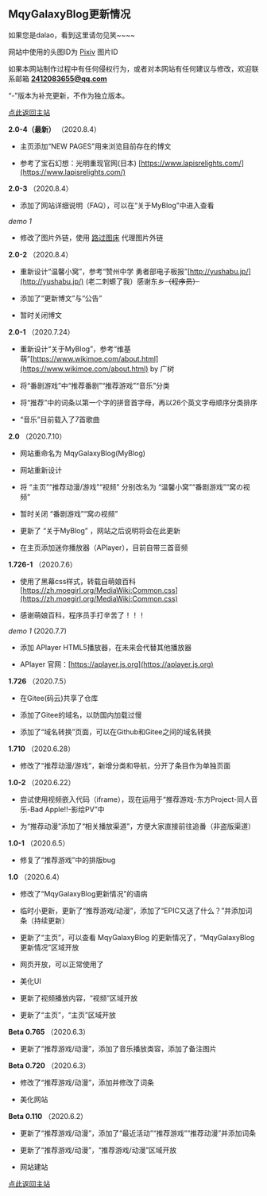## MqyGalaxyBlog更新情况

如果您是dalao，看到这里请勿见笑~~~~

网站中使用的头图ID为 [Pixiv](https://www.pixiv.net/) 图片ID

如果本网站制作过程中有任何侵权行为，或者对本网站有任何建议与修改，欢迎联系邮箱 **2412083655@qq.com**

“-”版本为补充更新，不作为独立版本。

[点此返回主站](https://mqygalaxy.github.io/)

**2.0-4（最新）**
（2020.8.4）

- 主页添加“NEW PAGES”用来浏览目前存在的博文

- 参考了宝石幻想：光明重现官网(日本) [https://www.lapisrelights.com/](https://www.lapisrelights.com/)

**2.0-3**
（2020.8.4）

- 添加了网站详细说明（FAQ），可以在“关于MyBlog”中进入查看

*demo 1*

- 修改了图片外链，使用 [路过图床](https://imgchr.com/) 代理图片外链

**2.0-2**
（2020.8.4）

- 重新设计“温馨小窝”，参考“赞州中学 勇者部电子板报”[http://yushabu.jp/](http://yushabu.jp/) (老二刺螈了我）感谢东乡<del>（程序员）</del>

- 添加了“更新博文”与“公告”

- 暂时关闭博文

**2.0-1**
（2020.7.24）

- 重新设计“关于MyBlog”，参考“维基萌”[https://www.wikimoe.com/about.html](https://www.wikimoe.com/about.html) by 广树

- 将“番剧游戏”中“推荐番剧”“推荐游戏”“音乐”分类

- 将“推荐”中的词条以第一个字的拼音首字母，再以26个英文字母顺序分类排序

- “音乐”目前载入了7首歌曲

**2.0**
（2020.7.10）

- 网站重命名为 MqyGalaxyBlog(MyBlog)

- 网站重新设计

- 将 “主页”“推荐动漫/游戏”“视频” 分别改名为 “温馨小窝”“番剧游戏”“窝の视频”

- 暂时关闭 “番剧游戏”“窝の视频”

- 更新了 “关于MyBlog” ，网站之后说明将会在此更新

- 在主页添加迷你播放器（APlayer），目前自带三首音频

**1.726-1**
（2020.7.6）

- 使用了黑幕css样式，转载自萌娘百科[https://zh.moegirl.org/MediaWiki:Common.css](https://zh.moegirl.org/MediaWiki:Common.css)

- 感谢萌娘百科，程序员手打辛苦了！！！

*demo 1*
(2020.7.7)

- 添加 APlayer HTML5播放器，在未来会代替其他播放器

- APlayer 官网：[https://aplayer.js.org](https://aplayer.js.org)

**1.726**
（2020.7.5）

- 在Gitee(码云)共享了仓库

- 添加了Gitee的域名，以防国内加载过慢

- 添加了“域名转换”页面，可以在Github和Gitee之间的域名转换

**1.710**
（2020.6.28）

- 修改了“推荐动漫/游戏”，新增分类和导航，分开了条目作为单独页面

**1.0-2**
（2020.6.22）

- 尝试使用视频嵌入代码（iframe），现在运用于“推荐游戏-东方Project-同人音乐-Bad Apple!!-影绘PV”中

- 为“推荐动漫”添加了“相关播放渠道”，方便大家直接前往追番（非盗版渠道）

**1.0-1**
（2020.6.5）

- 修复了“推荐游戏”中的排版bug

**1.0**
（2020.6.4）

- 修改了“MqyGalaxyBlog更新情况”的语病

- 临时小更新，更新了“推荐游戏/动漫”，添加了“EPIC又送了什么？”并添加词条（持续更新）

- 更新了“主页”，可以查看 MqyGalaxyBlog 的更新情况了，“MqyGalaxyBlog更新情况”区域开放

- 网页开放，可以正常使用了

- 美化UI

- 更新了视频播放内容，“视频”区域开放

- 更新了“主页”，“主页”区域开放

**Beta 0.765**
（2020.6.3）

- 更新了“推荐游戏/动漫”，添加了音乐播放类容，添加了备注图片

**Beta 0.720**
（2020.6.3）
- 修改了“推荐游戏/动漫”，添加并修改了词条

- 美化网站

**Beta 0.110**
（2020.6.2）

- 更新了“推荐游戏/动漫”，添加了“最近活动”“推荐游戏”“推荐动漫”并添加词条

- 更新了“推荐游戏/动漫”，“推荐游戏/动漫”区域开放

- 网站建站

[点此返回主站](https://mqygalaxy.github.io/)
